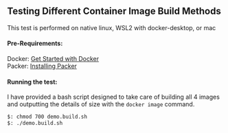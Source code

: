 ## Testing Different Container Image Build Methods  
  
  This test is performed on native linux, WSL2 with docker-desktop, or mac

#### Pre-Requirements:  
Docker: [Get Started with Docker](https://www.docker.com/get-started)  
Packer: [Installing Packer](https://learn.hashicorp.com/tutorials/packer/getting-started-install)  
  
#### Running the test:
I have provided a bash script designed to take care of building all 4 images and outputting the details of size with the ```docker image``` command.
```bash
$: chmod 700 demo.build.sh
$: ./demo.build.sh  
```  
